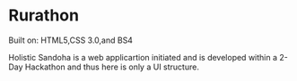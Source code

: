 # Rurathon
Built on: HTML5,CSS 3.0,and BS4

Holistic Sandoha is a web applicartion initiated and is developed within a 2-Day Hackathon and thus here is only a UI structure.
